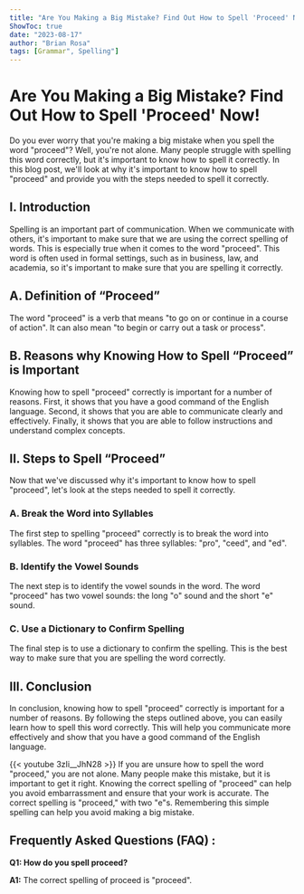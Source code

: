 ```yaml
---
title: "Are You Making a Big Mistake? Find Out How to Spell 'Proceed' Now!"
ShowToc: true 
date: "2023-08-17"
author: "Brian Rosa" 
tags: [Grammar", Spelling"]
---
```

# Are You Making a Big Mistake? Find Out How to Spell 'Proceed' Now!

Do you ever worry that you're making a big mistake when you spell the word "proceed"? Well, you're not alone. Many people struggle with spelling this word correctly, but it's important to know how to spell it correctly. In this blog post, we'll look at why it's important to know how to spell "proceed" and provide you with the steps needed to spell it correctly.

## I. Introduction

Spelling is an important part of communication. When we communicate with others, it's important to make sure that we are using the correct spelling of words. This is especially true when it comes to the word "proceed". This word is often used in formal settings, such as in business, law, and academia, so it's important to make sure that you are spelling it correctly. 

## A. Definition of “Proceed”

The word "proceed" is a verb that means "to go on or continue in a course of action". It can also mean "to begin or carry out a task or process". 

## B. Reasons why Knowing How to Spell “Proceed” is Important

Knowing how to spell "proceed" correctly is important for a number of reasons. First, it shows that you have a good command of the English language. Second, it shows that you are able to communicate clearly and effectively. Finally, it shows that you are able to follow instructions and understand complex concepts.

## II. Steps to Spell “Proceed”

Now that we've discussed why it's important to know how to spell "proceed", let's look at the steps needed to spell it correctly.

### A. Break the Word into Syllables

The first step to spelling "proceed" correctly is to break the word into syllables. The word "proceed" has three syllables: "pro", "ceed", and "ed".

### B. Identify the Vowel Sounds

The next step is to identify the vowel sounds in the word. The word "proceed" has two vowel sounds: the long "o" sound and the short "e" sound.

### C. Use a Dictionary to Confirm Spelling

The final step is to use a dictionary to confirm the spelling. This is the best way to make sure that you are spelling the word correctly.

## III. Conclusion

In conclusion, knowing how to spell "proceed" correctly is important for a number of reasons. By following the steps outlined above, you can easily learn how to spell this word correctly. This will help you communicate more effectively and show that you have a good command of the English language.

{{< youtube 3zIi__JhN28 >}} 
If you are unsure how to spell the word "proceed," you are not alone. Many people make this mistake, but it is important to get it right. Knowing the correct spelling of "proceed" can help you avoid embarrassment and ensure that your work is accurate. The correct spelling is "proceed," with two "e"s. Remembering this simple spelling can help you avoid making a big mistake.

## Frequently Asked Questions (FAQ) :
**Q1: How do you spell proceed?**

**A1:** The correct spelling of proceed is "proceed".





